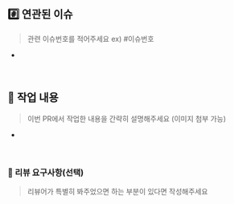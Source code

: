 ## #️⃣ 연관된 이슈

> 관련 이슈번호를 적어주세요 ex) #이슈번호

-

<br>

## 📝 작업 내용

> 이번 PR에서 작업한 내용을 간략히 설명해주세요 (이미지 첨부 가능)

-

<br>

### 💬 리뷰 요구사항(선택)

> 리뷰어가 특별히 봐주었으면 하는 부분이 있다면 작성해주세요
